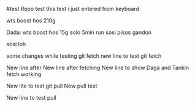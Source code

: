 #test Repo
test
this text i just entered from keyboard

wts boost hos 210g

Dada: wts boost hos 15g solo 5min run
sosi pisos gandon

sosi loh

some changes while testing git fetch
new line to test git fetch

New line after
New line after fetching
New line to show Daga and Tankin fetch working

New lite to test git pull
New pull test

New line to test pull